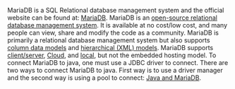 MariaDB is a SQL Relational database management system and the official website can be found at: [MariaDB](https://mariadb.org/). MariaDB is an [open-source relational database management system](https://www.navisite.com/blog/open-source-vs-commercial-database-systems/). It is available at no cost/low cost, and many people can view, share and modify the code as a community. MariaDB is primarily a relational database management system but also supports [column data models](https://mariadb.com/database-topics/analytics/) and [hierarchical (XML) models](https://mariadb.com/kb/en/understanding-the-hierarchical-database-model/). MariaDB supports [client/server](https://mariadb.com/kb/en/securing-connections-for-client-and-server/), [Cloud](https://www.cloudclusters.io/cloud/mariadb/), and [local](https://mariadb.com/kb/en/connecting-to-mariadb/), but not the embedded hosting model. To connect MariaDB to java, one must use a JDBC driver to connect. There are two ways to connect MariaDB to java. First way is to use a driver manager and the second way is using a pool to connect: [Java and MariaDB](https://hevodata.com/learn/mariadb-java/#s2). 
